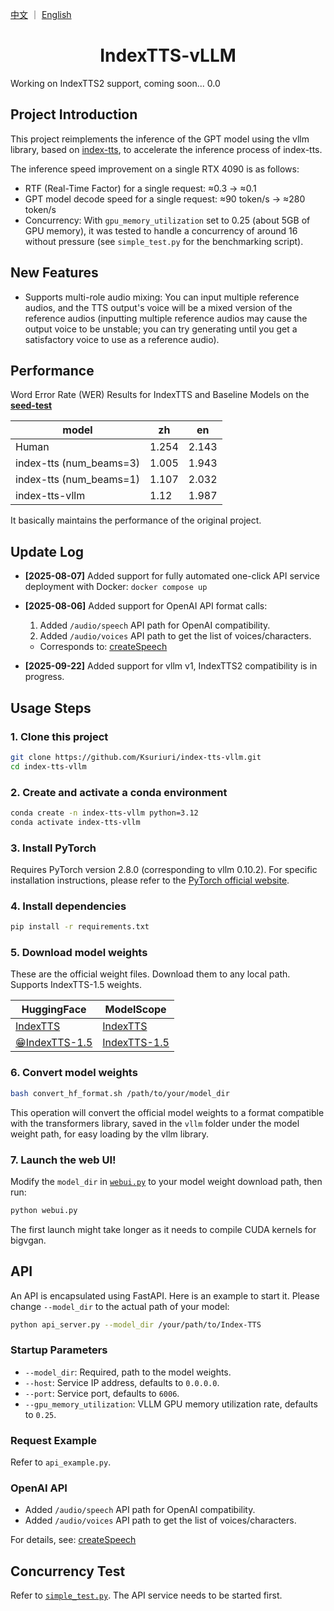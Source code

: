 <a href="README.md">中文</a> ｜ <a href="README_EN.md">English</a>

<div align="center">

# IndexTTS-vLLM
</div>

Working on IndexTTS2 support, coming soon... 0.0

## Project Introduction
This project reimplements the inference of the GPT model using the vllm library, based on [index-tts](https://github.com/index-tts/index-tts), to accelerate the inference process of index-tts.

The inference speed improvement on a single RTX 4090 is as follows:
- RTF (Real-Time Factor) for a single request: ≈0.3 -> ≈0.1
- GPT model decode speed for a single request: ≈90 token/s -> ≈280 token/s
- Concurrency: With `gpu_memory_utilization` set to 0.25 (about 5GB of GPU memory), it was tested to handle a concurrency of around 16 without pressure (see `simple_test.py` for the benchmarking script).

## New Features
- Supports multi-role audio mixing: You can input multiple reference audios, and the TTS output's voice will be a mixed version of the reference audios (inputting multiple reference audios may cause the output voice to be unstable; you can try generating until you get a satisfactory voice to use as a reference audio).

## Performance
Word Error Rate (WER) Results for IndexTTS and Baseline Models on the [**seed-test**](https://github.com/BytedanceSpeech/seed-tts-eval)

| model | zh | en |
|---|---|---|
| Human | 1.254 | 2.143 |
| index-tts (num_beams=3) | 1.005 | 1.943 |
| index-tts (num_beams=1) | 1.107 | 2.032 |
| index-tts-vllm | 1.12 | 1.987 |

It basically maintains the performance of the original project.

## Update Log

- **[2025-08-07]** Added support for fully automated one-click API service deployment with Docker: `docker compose up`

- **[2025-08-06]** Added support for OpenAI API format calls:
    1. Added `/audio/speech` API path for OpenAI compatibility.
    2. Added `/audio/voices` API path to get the list of voices/characters.
    - Corresponds to: [createSpeech](https://platform.openai.com/docs/api-reference/audio/createSpeech)

- **[2025-09-22]** Added support for vllm v1, IndexTTS2 compatibility is in progress.

## Usage Steps

### 1. Clone this project
```bash
git clone https://github.com/Ksuriuri/index-tts-vllm.git
cd index-tts-vllm
```

### 2. Create and activate a conda environment
```bash
conda create -n index-tts-vllm python=3.12
conda activate index-tts-vllm
```

### 3. Install PyTorch

Requires PyTorch version 2.8.0 (corresponding to vllm 0.10.2). For specific installation instructions, please refer to the [PyTorch official website](https://pytorch.org/get-started/locally/).

### 4. Install dependencies
```bash
pip install -r requirements.txt
```

### 5. Download model weights

These are the official weight files. Download them to any local path. Supports IndexTTS-1.5 weights.

| **HuggingFace** | **ModelScope** |
|---|---|
| [IndexTTS](https://huggingface.co/IndexTeam/Index-TTS) | [IndexTTS](https://modelscope.cn/models/IndexTeam/Index-TTS) |
| [😁IndexTTS-1.5](https://huggingface.co/IndexTeam/IndexTTS-1.5) | [IndexTTS-1.5](https://modelscope.cn/models/IndexTeam/IndexTTS-1.5) |

### 6. Convert model weights

```bash
bash convert_hf_format.sh /path/to/your/model_dir
```

This operation will convert the official model weights to a format compatible with the transformers library, saved in the `vllm` folder under the model weight path, for easy loading by the vllm library.

### 7. Launch the web UI!
Modify the `model_dir` in [`webui.py`](webui.py) to your model weight download path, then run:

```bash
python webui.py
```

The first launch might take longer as it needs to compile CUDA kernels for bigvgan.

## API

An API is encapsulated using FastAPI. Here is an example to start it. Please change `--model_dir` to the actual path of your model:

```bash
python api_server.py --model_dir /your/path/to/Index-TTS
```

### Startup Parameters
- `--model_dir`: Required, path to the model weights.
- `--host`: Service IP address, defaults to `0.0.0.0`.
- `--port`: Service port, defaults to `6006`.
- `--gpu_memory_utilization`: VLLM GPU memory utilization rate, defaults to `0.25`.

### Request Example
Refer to `api_example.py`.

### OpenAI API
- Added `/audio/speech` API path for OpenAI compatibility.
- Added `/audio/voices` API path to get the list of voices/characters.

For details, see: [createSpeech](https://platform.openai.com/docs/api-reference/audio/createSpeech)

## Concurrency Test
Refer to [`simple_test.py`](simple_test.py). The API service needs to be started first.